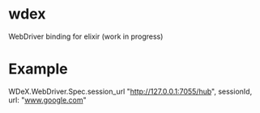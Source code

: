 wdex
====

WebDriver binding for elixir (work in progress)

Example
=======

WDeX.WebDriver.Spec.session_url "http://127.0.0.1:7055/hub", sessionId,
                                url: "www.google.com"
